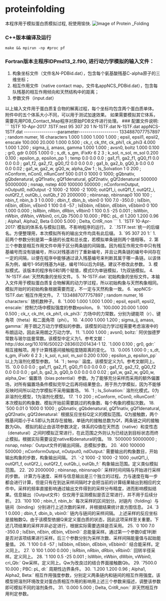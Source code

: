 # proteinfolding
本程序用于模拟蛋白质模拟过程, 祝使用愉快.
![Image of Protein _Folding](https://cen.acs.org/content/dam/cen/90/29/09029-scicon-thirumalai.jpg)

### C++版本编译及运行
`make && mpirun -np #proc pf`

### Fortran版本主程序IDPmd13_2.f90, 进行动力学模拟的输入文件：    
1. 构象坐标文件（文件名N-PDBid.dat），包含每个氨基酸残基C-alpha原子的三维坐标； 
2. 相互作用文件（native contact map，文件名appNCS_PDBid.dat），包含每队残基的相互作用倾向和天然结构中的距离；
3. 参数文件（input.dat）

<!--
参数文件使用说明见word文档。
--!> 
以上输入文件用于蛋白质复合物的解离过程，每个坐标均包含两个蛋白质单体。
附件中的五个体系大小不同，可以用于测试加速效果。 
如果需要模拟其它体系，需要先用PDB_Contact_Map程序对原始PDB文件进行处理。

### 配置文件说明:    
```
1STF      10-Apr-2017    
.1STF.test    
95  307  20 1    
N-1STF.dat    
N-1STF.dat    
appNCS-1STF.dat    
-----------------parameter--------------------    
1334887077757897                                 ; random numer, 16 characters    
      1.000       1.000       1.000      1.000   ; epsil, epsil1, epsil2, enscale    
    100.000      20.000       1.000      0.500   ; ck_r, ck_tht, ck_phi1, ck_phi3    
      4.000       1.000       1.200              ; sigma_ij, amass, gamma    
      1.000       1.000                          ; avsn0, boltz    
      1.000       0.100                          ; gr0, gdr    
      0.005       1.000       0                  ; s_dt, s_gm, iFixKr    
      6           2           3                  ; k_sol, n_sol, m_sol    
      0.200       0.100                          ; epsilon_p, epsilon_pp    
      1                                          ; temp    
      0.0         0.0         0.0                ; ga1_f1, ga2_f1, gQ0_f1    
      0.0         0.0         0.0                ; ga1_f2, ga2_f2, gQ0_f2    
      0.0         0.0         0.0                ; ga1_b, ga2_b, gQ0_b    
      0.0         0.0         0.0        0.02    ; ga1_w, ga2_w, gQ0_w, alpha_Qw    
      1                                          ; Is_Solvation    
      1           0           200                ; nConform, nCon0, nRunConf    
      500       0.01            0    1000  0 1000; gQbnativ, gQbdenatural, gQf1nativ, gQf1denatural, gQf2nativ, gQf2denatural    
     500000     50000000                         ; nsnap, nstep    
      400      100000    500000                  ; nConformOutput, nOutput0, ndOutput    
     -2         1000        -2      1000  -2 1000; outQf1_i, outQf1_f, outQf2_i, outQf2_f, outQb_i, outQb_f    
      20     2000000                             ; nbinsnap, nbinsnap0    
      100         100                            ; nbin_f, nbin_b    
      3       1        0.000                     ; dbin_f, dbin_b, vbin0    
      0         100         7.0   -350.0         ; IsEbin, nEbin, dEbin, vEbin0    
      1          100         0.6   -57           ; IsEbbin, nEbbin, dEbbin, vEbbin0    
      0          100        1.000     0.000      ; IsRbin, nRbin, dRbin, vRbin0    
      1          100        0.5   -25  0.001     ; IsWbin, nWbin, dWbin, vWbin0, cri_Qb    
      7500.0      10.000                         ; PBC: pL, dl    
      1.200       1.200         0.96             ; Alpha1, Alpha2, Beta    
      0.000       5.000                          ; Delta, CritR_non    
```    

1. `1STF      10-Apr-2017:`模拟的体系名与模拟日期。不影响程序的运行。   
2. `.1STF.test:`统一的后缀名。方便整理用，本次模拟所有的输出文件均具有此后缀。    
3. `95  307  20 1:` 
    1. 前两个参数分别是第一条链的长度和总长度，若模拟单条链则两个值相等。    
    2. 第三个参数是相互作用文件中用于区分两条链的间隔值。因为相互作用文件中只有残基编号而没有链编号，所以对残基进行了重新编号，并且让两条链的编号中间存在一定的间隔，以便在程序中能够通过读入残基编号来判断其属于哪一条链。以该体系为例，编号1-95的残基为A链，编号116以后为B链。建议不修改此参数。    
    3. 模拟模式。该版本的程序有0和1两个赋值，模式0为单链模拟，1为双链模拟。    

4. `N-1STF.dat:`天然构象的坐标文件。    

5. `N-1STF.dat:`初始构象的坐标文件。本输入文件用于模拟蛋白质复合物解离的动力学过程，所以初始构象与天然构象相同。模拟开始时的初始构象根据需要而定，不一定与天然构象一致。    

6. `appNCS-1STF.dat:`相互作用文件。    

7. `1334887077757897                                  ; random numer, 16 characters:`
随机数种子。    

8. `1.000       1.000       1.000      1.000    ; epsil, epsil1, epsil2, enscale:`
控制力场中模拟强度的参数epsilon。    

9. `100.000      20.000       1.000      0.500    ; ck_r, ck_tht, ck_phi1, ck_phi3:`
力场中的力常数。分别为键能项（r）、键角项（theta）和二面角项（phi）。    

10. `4.000       1.000       1.200               ; sigma_ij, amass, gamma:` 
用于朗之万动力学模拟的参数。该模型的动力学过程需要考虑溶液中的布朗运动，因此采用朗之万动力学。    

11. `1.000       1.000                           ; avsn0, boltz:` 
阿伏伽德罗常数与玻尔兹曼常数。该模型中定义为1。参考文献：http://doi.org/10.1016/S0022-2836(02)01434-1    

12. `1.000       0.100                           ; gr0, gdr:`
相互接触项。用于计算残基间接触程度随距离的变化。    

13. `0.005       1.000       0                   ; s_dt, s_gm, iFixKr    
6           2           3                   ; k_sol, n_sol, m_sol     
0.200       0.100                           ; epsilon_p, epsilon_pp` 
以上为溶剂化模型参数。    

14. `1    ; temp:` 
温度。该模型定义为1。参考文献同上。    

15. `0.0         0.0         0.0                 ; ga1_f1, ga2_f1, gQ0_f1    
0.0         0.0         0.0                 ; ga1_f2, ga2_f2, gQ0_f2    
0.0         0.0         0.0                 ; ga1_b, ga2_b, gQ0_b    
0.0         0.0      0.0       0.02         ; ga1_w, ga2_w, gQ0_w, alpha_Qw:` 
偏置场（bias potential）参数。为了能够充分采样而采用的额外偏置场，对所有偏置场条件模拟完毕之后再将结果整合。用于热力学模拟，因为不能够反映时间所以动力学模拟不采用偏置场。    

16. `1                                           ; Is_Solvation:` 
溶剂化模式。0为非溶剂化模型，1为溶剂化模型。    

17. `1           0           200                   ; nConform, nCon0, nRunConf:` 
本次模拟的构象数、模拟开始前需要跳过的构象数、每个构象的模拟次数。    

18. `500  0.01  0 1000  0 1000                      ; gQbnativ, gQbdenatural, gQf1nativ, gQf1denatural, gQf2nativ, gQf2denatural:` 
根据反应坐标Q定义的模拟范围。Q为接触数，两个残基间距小于4.5即认为其存在接触，单链内的接触总数为Qf，两条链之间的接触数为Qb。    
模拟的起止由该项参数决定，体系的Q值在天然态（native）和变性态（denatural）之间时模拟正常进行，在此范围之外则认为已经达到目标状态而终止模拟。根据实际需要设定native和denatural的值。    

19. `500000     50000000                           ; nsnap, nstep:` 
Output文件的输出间隔，总模拟步数。    

20. `400      100000    500000                 ; nConformOutput, nOutput0, ndOutput.' 
需要输出的构象数目，开始输出构象的步数，构象输出间隔。    

21. `-2 1000  -2 1000  -2 1000                               ;outQf1_i, outQf1_f, outQf2_i, outQf2_f, outQb_i, outQb_f:` 
构象输出范围。定义类似模拟范围。    

22. `20     2000000                           ; nbinsnap, nbinsnap0:` 
采样时间间隔与开始进行采样的步数。    
计算力与速度、采样与信息输出是三个独立的过程。力与速度在每一步都会进行计算，但是只有在到达采样间隔时才会把当前的计算结果输出到相应的文件中。采样的频率直接影响通过输出文件得到的采样分布精度，进而影响模拟结果。信息输出（Output文件）仅仅用于监测模拟是否正常进行，并不用于后续分析。    

23. `100         100                           ; nbin_f, nbin_b:` 
每次采样的区间划分。对链内（folding）与链间（binding）分别进行上述次数的采样，并根据结果统计直方图信息。    

24. `3       1        0.000              ; dbin_f, dbin_b, vbin0:` 
链内与链间的采样间隔。    
上述采样的反应坐标是接触数Q。由于该模型依据Q来定义蛋白质的状态，因此这项采样至关重要。下述几项结果的采样并非必定进行，根据实际需要选择是否采用。    

25. `0         100         7.0   -350.0    ; IsEbin, nEbin, dEbin, vEbin0:` 
总能量采样。通过第一个参数0或1判断是否对该项结果进行采样。后三个参数分别为采样次数、采样间隔能量值与起始能量值。    

26. `1          100         0.6   -57    ; IsEbbin, nEbbin, dEbbin, vEbbin0:` 
结合能采样。定义同上。    

27. `0          100        1.000     0.000    ; IsRbin, nRbin, dRbin, vRbin0:` 
回转半径采样。定义同上。    

28. `1          100        0.5   -25  0.001   ; IsWbin, nWbin, dWbin, vWbin0, cri_Qb:` 
Qw采样。定义同上。Qw为改良过的结合界面接触数Qb。    

29. `7500.0      10.000                           ; PBC: pL, dl:` 
周期性边界条件。    

30. `1.200       1.200         0.96              ; Alpha1, Alpha2, Beta:` 
相互作用强度参数，分别定义两条链内和链间的相互作用强度。该模型把溶剂环境改变对蛋白质相互作用的影响用上述三个参数来描述，调整该参数即可模拟不同的溶剂条件。    

31. `0.000       5.000                           ; Delta, CritR_non:`
非天然相互作用判定参数。    
